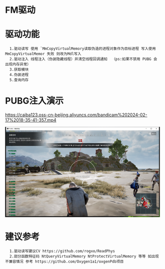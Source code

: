 # FM驱动

# 驱动功能
      1.驱动读写 使用 `MmCopyVirtualMemory读取伪造的进程对象作为目标进程 写入使用MmCopyVirtualMemor 失败 则改为Mdl写入
      2.驱动注入 线程注入（伪装隐藏线程）并清空线程回调通知  （ps:如果不禁用 PUBG 会出现内存异常）
      3.获取模块
      4.伪装进程
      5.查询内存
 # PUBG注入演示
https://caiba123.oss-cn-beijing.aliyuncs.com/bandicam%202024-02-17%2018-35-41-357.mp4

![image](https://github.com/HOOK11/FmDriver/blob/master/QQ%E6%88%AA%E5%9B%BE20230724213321.png)


# 建议参考
      1.驱动读写建议CV https://github.com/rogxo/ReadPhys
      2.部分函数特征码 NtQueryVirtualMemory NtProtectVirtualMemory 等等 如出现不兼容情况 参考 https://github.com/Oxygen1a1/oxgenPdb项目
